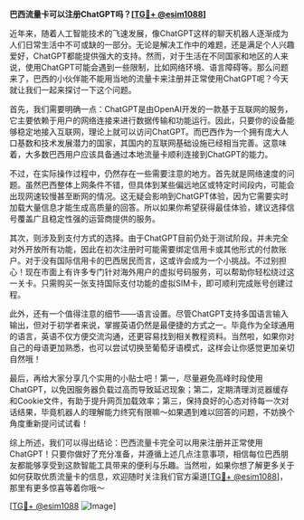 **巴西流量卡可以注册ChatGPT吗？[[TG💪+ @esim1088](https://t.me/s/esim1088)]**

近年来，随着人工智能技术的飞速发展，像ChatGPT这样的聊天机器人逐渐成为人们日常生活中不可或缺的一部分。无论是解决工作中的难题，还是满足个人兴趣爱好，ChatGPT都能提供强大的支持。然而，对于生活在不同国家和地区的人来说，使用ChatGPT可能会遇到一些限制，比如网络环境、语言障碍等。那么问题来了，巴西的小伙伴能不能用当地的流量卡来注册并正常使用ChatGPT呢？今天就让我们一起来探讨一下这个问题。

首先，我们需要明确一点：ChatGPT是由OpenAI开发的一款基于互联网的服务，它主要依赖于用户的网络连接来进行数据传输和功能运行。因此，只要你的设备能够稳定地接入互联网，理论上就可以访问ChatGPT。而巴西作为一个拥有庞大人口基数和技术发展潜力的国家，其国内的互联网基础设施已经相当完善。这意味着，大多数巴西用户应该具备通过本地流量卡顺利连接到ChatGPT的能力。

不过，在实际操作过程中，仍然存在一些需要注意的地方。首先就是网络速度的问题。虽然巴西整体上网条件不错，但具体到某些偏远地区或特定时间段内，可能会出现网速较慢甚至断网的情况。这无疑会影响到ChatGPT体验，因为它需要实时加载大量信息才能生成高质量的回答。所以如果你希望获得最佳体验，建议选择信号覆盖广且稳定性强的运营商提供的服务。

其次，则涉及到支付方式的选择。由于ChatGPT目前仍处于测试阶段，并未完全对外开放所有功能，因此在初次注册时可能需要绑定信用卡或其他形式的付款账户。对于没有国际信用卡的巴西居民而言，这或许会成为一个小挑战。不过别担心！现在市面上有许多专门针对海外用户的虚拟号码服务，可以帮助你轻松绕过这一关卡。只需购买一张支持国际支付功能的虚拟SIM卡，即可顺利完成账号创建过程。

此外，还有一个值得注意的细节——语言设置。尽管ChatGPT支持多国语言输入输出，但对于初学者来说，掌握英语仍然是最便捷的方式之一。毕竟作为全球通用的语言，英语不仅方便交流沟通，还更容易找到相关教程资料。当然啦，如果你对自己的母语更加熟悉，也可以尝试切换至葡萄牙语模式，这样会让你感觉更加亲切自然哦！

最后，再给大家分享几个实用的小贴士吧！第一，尽量避免高峰时段使用ChatGPT，以免因服务器负载过高而导致延迟现象；第二，定期清理浏览器缓存和Cookie文件，有助于提升网页加载效率；第三，保持良好的心态对待每一次对话结果，毕竟机器人的理解能力终究有限嘛～如果遇到难以回答的问题，不妨换个角度重新提问试试看！

综上所述，我们可以得出结论：巴西流量卡完全可以用来注册并正常使用ChatGPT！只要你做好了充分准备，并遵循上述几点注意事项，相信每位巴西朋友都能够享受到这款智能工具带来的便利与乐趣。当然啦，如果你想了解更多关于如何获取优质流量卡的信息，欢迎随时关注我们官方渠道[[TG💪+ @esim1088](https://t.me/s/esim1088)]，那里有更多惊喜等着你哦～

[[TG💪+ @esim1088](https://t.me/s/esim1088) ![Image](https://i.postimg.cc/4NQfJmqS/Snipaste-2025-05-13-00-14-12.png)]
